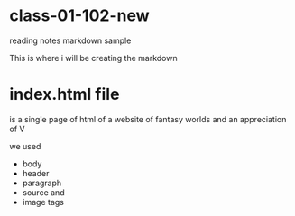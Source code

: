 # class-01-102-new
reading notes markdown sample

This is where i will be creating the markdown

# index.html file 
is a single page of html of a website of fantasy worlds and an appreciation of V 

we used
- body 
- header
- paragraph
- source and 
- image tags
